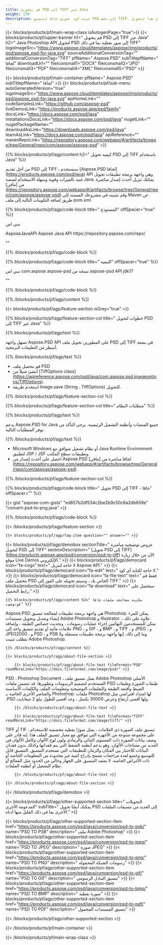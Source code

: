 ```yaml
---
title: قم بتحويل PSD إلى TIFF عبر Java
weight: 170
description: عينة كود تحويل جافا لتنسيق PSD إلى ملف TIFF. استخدم رمز المثال هذا لتحويل PSD إلى TIFF داخل أي تطبيق يستند إلى Web أو Desktop Java.
---
```


{{< blocks/products/pf/main-wrap-class isAutogenPage="true">}}
{{< blocks/products/pf/upper-banner h1=" قم بتحويل PSD إلى TIFF عبر Java" h2=" Java Photoshop API لتحويل PSD إلى صور نقطية بما في ذلك TIFF" logoImageSrc="https://www.aspose.cloud/templates/aspose/img/products/psd/aspose_psd-for-java.svg" sourceAdditionalConversionTag="" additionalConversionTag="TIFF" pfName=" Aspose.PSD" subTitlepfName=" لجافا" downloadUrl="" fileiconsmall1="DOCX" fileiconsmall2="JPG" fileiconsmall3="PDF" fileiconsmall4="XML" fileiconsmall5="PSD" >}}

{{< blocks/products/pf/main-container pfName=" Aspose.PSD" subTitlepfName=" لجافا" >}}
{{< blocks/products/pf/sub-menu autoGeneratedVersion="true" logoImageSrc="https://www.aspose.cloud/templates/aspose/img/products/psd/aspose_psd-for-java.svg" apiHomeLink="" codeSamplesLink="https://github.com/aspose-psd" liveDemosLink="https://products.aspose.app/psd/family" docsLink="https://docs.aspose.com/psd/java" installationsDocsLink="https://docs.aspose.com/psd/java" nugetLink="" nugetPackageName="" downloadAsLink="https://downloads.aspose.com/psd/java" learnAsLink="https://docs.aspose.com/psd/java" apiReference="" mavenRepoLink="https://repository.aspose.com/webapp/#/artifacts/browse/tree/General/repo/com/aspose/aspose-psd" >}}

{{% blocks/products/pf/agp/content h2=" كيفية تحويل PSD إلى TIFF باستخدام Java" %}}

 من أجل تقديم PSD إلى TIFF ، سنستخدم
 [Aspose.PSD لجافا] (https://products.aspose.com/psd/java)
 API وهي واجهة برمجة تطبيقات تحويل غنية بالميزات وقوية وسهلة الاستخدام لمنصة Java. يمكنك تنزيل أحدث إصدار مباشرة من
 [مافن] (https://repository.aspose.com/webapp/#/artifacts/browse/tree/General/repo/com/aspose/aspose-psd)
 وقم بتثبيته في مشروعك المستند إلى Maven عن طريق إضافة التكوينات التالية إلى ملف pom.xml.

{{% blocks/products/pf/agp/code-block title=" المستودع" offSpacer="true" %}}

سي اس

<repository>
<id> AsposeJavaAPI</id>
<name> Aspose Java API</name>
<url> https://repository.aspose.com/repo/</url>
</repository>

""

{{% /blocks/products/pf/agp/code-block %}}

{{% blocks/products/pf/agp/code-block title=" التبعية" offSpacer="true" %}}

سي اس
<dependency>
<groupId> com.aspose</groupId>
<artifactId> aspose-psd</artifactId>
<version> نسخة من aspose-psd API</version>
<classifier> jdk17</classifier>
</dependency>

""

{{% /blocks/products/pf/agp/code-block %}}

{{% /blocks/products/pf/agp/content %}}

{{< blocks/products/pf/agp/feature-section isGrey="true" >}}

{{% blocks/products/pf/agp/feature-section-col title=" خطوات لتحويل PSD إلى TIFF عبر Java" %}}

{{% blocks/products/pf/agp/text %}}

 تسهل واجهة Aspose.PSD API على المطورين تحويل ملف PSD إلى TIFF في بضعة أسطر من التعليمات البرمجية.

{{% /blocks/products/pf/agp/text %}}

- قم بتحميل ملف PSD
- أنشئ مثيلاً من [TiffOptions class] (https://apireference.aspose.com/psd/java/com.aspose.psd.imageoptions/TiffOptions).
- استخدم طريقة Image.save (String ، TiffOptions) للتحويل.

{{% /blocks/products/pf/agp/feature-section-col %}}

{{% blocks/products/pf/agp/feature-section-col title=" متطلبات النظام" %}}

{{% blocks/products/pf/agp/text %}}

 يدعم Aspose.PSD for Java جميع المنصات وأنظمة التشغيل الرئيسية. يرجى التأكد من توفر المتطلبات التالية.

{{% /blocks/products/pf/agp/text %}}

- Microsoft Windows أو نظام تشغيل متوافق مع Java Runtime Environment لتطبيق JSP / JSF وتطبيقات سطح المكتب.
- احصل على أحدث إصدار من Aspose.PSD لجافا مباشرة من
 [مافن] (https://repository.aspose.com/webapp/#/artifacts/browse/tree/General/repo/com/aspose/aspose-psd).

{{% /blocks/products/pf/agp/feature-section-col %}}

{{% blocks/products/pf/agp/code-block title=" تحويل PSD إلى TIFF - جافا" offSpacer="" %}}

{{< gist "aspose-com-gists" "ed857b2df534c2be2b9c50c6a2db659e" "convert-psd-to-png.java" >}}

{{% /blocks/products/pf/agp/code-block %}}

{{< /blocks/products/pf/agp/feature-section >}}

    {{< blocks/products/pf/agp/faq-item question="" answer="" >}}
 

<!-- aboutfile Starts -->

{{< blocks/products/pf/agp/demobox sectionTitle=" عروض توضيحية مباشرة لتحويل PSD إلى TIFF" sectionDescription=" [تحويل PSD إلى TIFF] (https://products.aspose.app/psd/conversion/psd-to-tiff) الآن من خلال زيارة موقع Live Demos الإلكتروني." >}}
        {{< blocks/products/pf/agp/democard icon="fa-cogs" text=" لا حاجة لتنزيل Aspose API." >}}
        {{< blocks/products/pf/agp/democard icon="fa-edit" text=" لا حاجة لكتابة أي كود." >}}
        {{< blocks/products/pf/agp/democard icon="fa-file-text" text=" فقط قم بتحميل ملف PSD الخاص بك ، وسيتم تحويله على الفور إلى TIFF." >}}
        {{< blocks/products/pf/agp/democard icon="fa-download" text=" ستحصل على رابط التحميل." >}}

    {{% blocks/products/pf/agp/content h2=" مكتبة معالجة ملفات جافا فوتوشوب" %}}

 Aspose.PSD هي واجهة برمجة تطبيقات لمعالجة تنسيق Photoshop. يمكن للمرء إنشاء وتعديل وتحويل مستندات Adobe Photoshop و Illustrator. علاوة على ذلك ، يمكن للمستخدمين النهائيين إجراء عمليات رسومات ، وتحديث خصائص الطبقة ، وإضافة علامات مائية أو تقديم تنسيق واحد إلى PNG ، و GIF ، و BMP ، و TIFF ، و JPEG ، و JPEG2000 ، و PSD ، و PSB وما إلى ذلك. إنها واجهة برمجة تطبيقات مستقلة ولا تتطلب تثبيت Adobe Photoshop.



    {{% /blocks/products/pf/agp/content %}}

    {{< blocks/products/pf/agp/about-file-section >}}

        {{< blocks/products/pf/agp/about-file-text fileFormat="PSD" readMoreLink="https://docs.fileformat.com/image/psd/" >}}

PSD ، Photoshop Document ، يمثل تنسيق ملف Adobe Photoshop الأصلي المستخدم لتصميم الرسومات وتطويرها. قد تتضمن ملفات PSD طبقات الصورة وطبقات الضبط وأقنعة الطبقة والتعليقات التوضيحية ومعلومات الملف والكلمات الأساسية والعناصر الأخرى الخاصة بـ Photoshop. ملفات Photoshop لها امتداد افتراضي مثل .PSD ولها أقصى ارتفاع وعرض 30000 بكسل ، وحد أقصى للطول يبلغ 2 غيغابايت.


        {{< /blocks/products/pf/agp/about-file-text >}}

        {{< blocks/products/pf/agp/about-file-text fileFormat="TIFF" readMoreLink="https://docs.fileformat.com/image/tiff/" >}}

TIFF أو TIF ، تنسيق ملف الصورة ذي العلامات ، يمثل صورًا نقطية مخصصة للاستخدام على مجموعة متنوعة من الأجهزة التي تتوافق مع معيار تنسيق الملف هذا. إنه قادر على وصف بيانات الصورة ذات المستوى الثنائي والرمادي ولون لوح الألوان وكامل الألوان في العديد من مساحات الألوان. وهو يدعم أنظمة الضغط التي يتم فقدانها وكذلك بدون فقدان البيانات للاختيار بين المكان والزمان للتطبيقات التي تستخدم التنسيق. التنسيق قابل للتوسيع وخضع لعدة مراجعات تسمح بإدراج كمية غير محدودة من المعلومات الخاصة أو ذات الأغراض الخاصة. لا يعتمد التنسيق على الجهاز وخالي من الحدود مثل المعالج أو نظام التشغيل أو أنظمة الملفات.


        {{< /blocks/products/pf/agp/about-file-text >}}

    {{< /blocks/products/pf/agp/about-file-section >}}

{{< /blocks/products/pf/agp/demobox >}}

<!-- aboutfile Ends -->

{{< blocks/products/pf/agp/other-supported-section title=" التحويلات المدعومة الأخرى" subTitle=" يمكنك أيضًا تحويل PSD إلى العديد من تنسيقات الملفات الأخرى بما في ذلك القليل منها أدناه." >}}

{{< blocks/products/pf/agp/other-supported-section-item href="https://products.aspose.com/psd/java/conversion/psd-to-psb/" name="PSD TO PSB" description=" ملف Adobe Photoshop" >}}
{{< blocks/products/pf/agp/other-supported-section-item href="https://products.aspose.com/psd/java/conversion/psd-to-jpeg/" name="PSD TO JPEG" description=" صورة JPEG" >}}
{{< blocks/products/pf/agp/other-supported-section-item href="https://products.aspose.com/psd/java/conversion/psd-to-png/" name="PSD TO PNG" description=" رسومات الشبكة المحمولة" >}}
{{< blocks/products/pf/agp/other-supported-section-item href="https://products.aspose.com/psd/java/conversion/psd-to-gif/" name="PSD TO GIF" description=" تنسيق التبادل الرسومي" >}}
{{< blocks/products/pf/agp/other-supported-section-item href="https://products.aspose.com/psd/java/conversion/psd-to-bmp/" name="PSD TO BMP" description=" صورة نقطية" >}}
{{< blocks/products/pf/agp/other-supported-section-item href="https://products.aspose.com/psd/java/conversion/psd-to-pdf/" name="PSD TO PDF" description=" تنسيق المستندات المحمول" >}}

{{< /blocks/products/pf/agp/other-supported-section >}}

{{< /blocks/products/pf/main-container >}}
    
{{< /blocks/products/pf/main-wrap-class >}}
